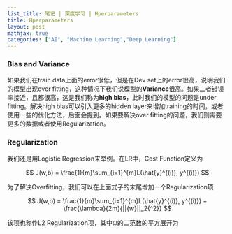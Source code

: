 ```yaml
---
list_title: 笔记 | 深度学习 | Hperparameters
title: Hperparameters
layout: post
mathjax: true
categories: ["AI", "Machine Learning","Deep Learning"]
---
```


### Bias and Variance

如果我们在train data上面的error很低，但是在Dev set上的error很高，说明我们的模型出现over fitting，这种情况下我们说模型的**Variance**很高。如果二者错误率接近，且都很高，这是我们称为**high bias**，此时我们的模型的问题是under fitting。解决high bias可以引入更多的hidden layer来增加training的时间，或者使用一些的优化方法，后面会提到。如果要解决over fitting的问题，我们则需要更多的数据或者使用Regularization。

### Regularization

我们还是用Logistic Regression来举例。在LR中，Cost Function定义为

$$
J(w,b) = \frac{1}{m}\sum_{i=1}^{m}L(\hat{y}^{(i)}, y^{(i)})
$$

为了解决Overfitting，我们可以在上面式子的末尾增加一个Regularization项

$$
J(w,b) = \frac{1}{m}\sum_{i=1}^{m}L(\hat{y}^{(i)}, y^{(i)}) + \frac{\lambda}{2m}{||{w}||_2{^2}}
$$

该项也称作L2 Regularization项，其中$\omega$的二范数的平方展开为

